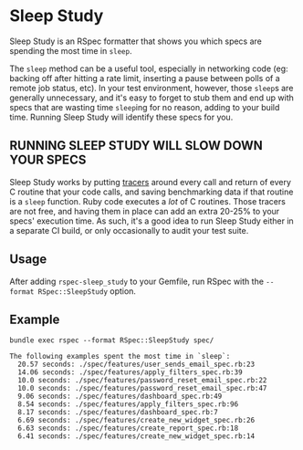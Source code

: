 # Sleep Study
Sleep Study is an RSpec formatter that shows you which specs are spending the most time in `sleep`.

The `sleep` method can be a useful tool, especially in networking code (eg: backing off after hitting a rate limit, inserting a pause between polls of a remote job status, etc). In your test environment, however, those `sleep`s are generally unnecessary, and it's easy to forget to stub them and end up with specs that are wasting time `sleep`ing for no reason, adding to your build time. Running Sleep Study will identify these specs for you.

## RUNNING SLEEP STUDY WILL SLOW DOWN YOUR SPECS
Sleep Study works by putting [tracers](https://ruby-doc.org/core-2.0.0/TracePoint.html) around every call and return of every C routine that your code calls, and saving benchmarking data if that routine is a `sleep` function. Ruby code executes a _lot_ of C routines. Those tracers are not free, and having them in place can add an extra 20-25% to your specs' execution time. As such, it's a good idea to run Sleep Study either in a separate CI build, or only occasionally to audit your test suite.

## Usage
After adding `rspec-sleep_study` to your Gemfile, run RSpec with the `--format RSpec::SleepStudy` option.

## Example

```
bundle exec rspec --format RSpec::SleepStudy spec/

The following examples spent the most time in `sleep`:
  20.57 seconds: ./spec/features/user_sends_email_spec.rb:23
  14.06 seconds: ./spec/features/apply_filters_spec.rb:39
  10.0 seconds: ./spec/features/password_reset_email_spec.rb:22
  10.0 seconds: ./spec/features/password_reset_email_spec.rb:47
  9.06 seconds: ./spec/features/dashboard_spec.rb:49
  8.54 seconds: ./spec/features/apply_filters_spec.rb:96
  8.17 seconds: ./spec/features/dashboard_spec.rb:7
  6.69 seconds: ./spec/features/create_new_widget_spec.rb:26
  6.63 seconds: ./spec/features/create_report_spec.rb:18
  6.41 seconds: ./spec/features/create_new_widget_spec.rb:14
```
